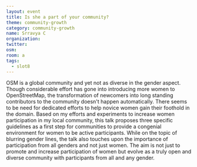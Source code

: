 ```yaml
---
layout: event
title: Is she a part of your community?
theme: community-growth
category: community-growth
name: Srravya C
organization:
twitter:
osm:
room: a
tags:
  - slot8
---
```

OSM is a global community and yet not as diverse in the gender aspect. Though considerable effort has gone into introducing more women to OpenStreetMap, the transformation of newcomers into long standing contributors to the community doesn't happen automatically. There seems to be need for dedicated efforts to help novice women gain their foothold in the domain. Based on my efforts and experiments to increase women participation in my local community, this talk proposes three specific guidelines as a first step for communities to provide a congenial environment for women to be active participants. While on the topic of blurring gender lines, the talk also touches upon the importance of participation from all genders and not just women. The aim is not just to promote and increase participation of women but evolve as a truly open and diverse community with participants from all and any gender.
